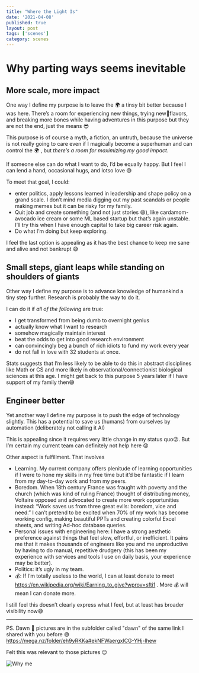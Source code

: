 ```yaml
---
title: "Where the Light Is"
date: '2021-04-08'
published: true
layout: post
tags: ['scenes']
category: scenes
---
```


# Why parting ways seems inevitable

## More scale, more impact

One way I define my purpose is to leave the 🌍 a tinsy bit better because I was here. There’s a room for experiencing new things, trying new🍦flavors, and breaking more bones while having adventures in this purpose but they are not the end, just the means 😎

This purpose is of course a myth, a fiction, an untruth, because the universe is not really going to care even if I magically become a superhuman and can control the 🌍 , but *there’s a room for maximizing my good impact*.

If someone else can do what I want to do, I’d be equally happy. But I feel I can lend a hand, occasional hugs, and lotso love 😅

To meet that goal, I could:

- enter politics, apply lessons learned in leadership and shape policy on a grand scale. I don’t mind media digging out my past scandals or people making memes but it can be risky for my family.
- Quit job and create something (and not just stories 😄), like cardamom-avocado ice cream or some ML based startup but that’s again unstable. I’ll try this when I have enough capital to take big career risk again.
- Do what I’m doing but keep exploring.

I feel the last option is appealing as it has the best chance to keep me sane and alive and not bankrupt 😅

## Small steps, giant leaps while standing on shoulders of giants

Other way I define my purpose is to advance knowledge of humankind a tiny step further. Research is probably the way to do it.

I can do it if *all of the following* are true:

- I get transformed from being dumb to overnight genius
- actually know what I want to research
- somehow magically maintain interest
- beat the odds to get into good research environment
- can convincingly beg a bunch of rich idiots to fund my work every year
- do not fall in love with 32 students at once.

Stats suggests that I’m less likely to be able to do this in abstract disciplines like Math or CS and more likely in observational/connectionist biological sciences at this age.
I might get back to this purpose 5 years later if I have support of my family then😅

## Engineer better

Yet another way I define my purpose is to push the edge of technology slightly. This has a potential to save us (humans) from ourselves by automation (deliberately not calling it AI)

This is appealing since it requires very little change in my status quo😜. But I’m certain my current team can definitely not help here 😞

Other aspect is fulfillment. That involves
- Learning. My current company offers plenitude of learning opportunities if I were to hone my skills in my free time but it’d be fantastic if I learn from my day-to-day work and from my peers.
- Boredom. When 18th century France was fraught with poverty and the church (which was kind of ruling France) thought of distributing money, Voltaire opposed and advocated to create more work opportunities instead: “Work saves us from three great evils: boredom, vice and need.” I can’t pretend to be excited when 70% of my work has become working config, making beautiful PPTs and creating colorful Excel sheets, and writing Ad-hoc database queries.
- Personal issues with engineering here: I have a strong aesthetic preference against things that feel slow, effortful, or inefficient. It pains me that it makes thousands of engineers like you and me unproductive by having to do manual, repetitive drudgery (this has been my experience with services and tools I use on daily basis, your experience may be better).
- Politics: it’s ugly in my team.
- 💰: If I’m totally useless to the world, I can at least donate to meet https://en.wikipedia.org/wiki/Earning_to_give?wprov=sfti1 . More 💰 will mean I can donate more.

I still feel this doesn’t clearly express what I feel, but at least has broader visibility now😅

---

PS. Dawn 🌸 pictures are in the subfolder called "dawn" of the same link I shared with you before 😅
https://mega.nz/folder/eh9yRKKa#ekNFWaergxlCG-YHj-lhew

Felt this was relevant to those pictures 😒

![Why me](https://pics.me.me/how-my-friends-take-pictures-of-me-vs-how-i-13812361.png "Why me")